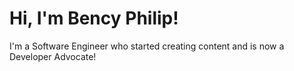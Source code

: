 # Hi, I'm Bency Philip!
I'm a Software Engineer who started creating content and is now a Developer Advocate!
